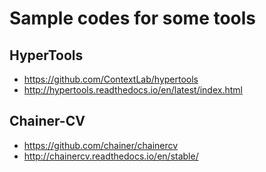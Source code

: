 # Sample codes for some tools

## HyperTools
- https://github.com/ContextLab/hypertools
- http://hypertools.readthedocs.io/en/latest/index.html

## Chainer-CV
- https://github.com/chainer/chainercv
- http://chainercv.readthedocs.io/en/stable/

